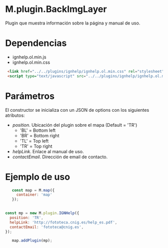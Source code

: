 # M.plugin.BackImgLayer

Plugin que muestra información sobre la página y manual de uso.

# Dependencias

- ignhelp.ol.min.js
- ignhelp.ol.min.css

```html
 <link href="../../plugins/ignhelp/ignhelp.ol.min.css" rel="stylesheet" />
 <script type="text/javascript" src="../../plugins/ignhelp/ignhelp.ol.min.js"></script>
```

# Parámetros

El constructor se inicializa con un JSON de options con los siguientes atributos:

- *position*.  Ubicación del plugin sobre el mapa (Default = 'TR')
  - 'BL' = Bottom left
  - 'BR' = Bottom right
  - 'TL' = Top left
  - 'TR' = Top right
- *helpLink*. Enlace al manual de uso.
- *contactEmail*. Dirección de email de contacto.


# Ejemplo de uso

```javascript
   const map = M.map({
     container: 'map'
   });
  

const mp = new M.plugin.IGNHelp({
  position: 'TR',
  helpLink: 'http://fototeca.cnig.es/help_es.pdf',
  contactEmail: 'fototeca@cnig.es',
});

   map.addPlugin(mp);
```

